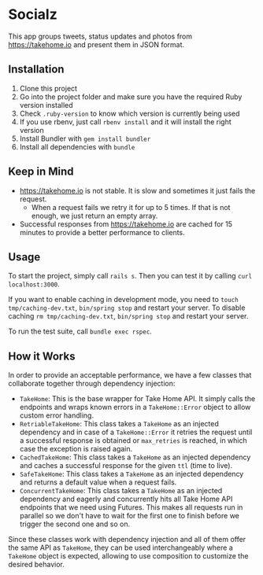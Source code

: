 # Socialz

This app groups tweets, status updates and photos from https://takehome.io and present them in JSON format.

## Installation

1. Clone this project
2. Go into the project folder and make sure you have the required Ruby version installed
  1. Check `.ruby-version` to know which version is currently being used
  2. If you use rbenv, just call `rbenv install` and it will install the right version
3. Install Bundler with `gem install bundler`
4. Install all dependencies with `bundle`

## Keep in Mind

* https://takehome.io is not stable. It is slow and sometimes it just fails the request.
  * When a request fails we retry it for up to 5 times. If that is not enough, we just return an empty array.
* Successful responses from https://takehome.io are cached for 15 minutes to provide a better performance to clients.

## Usage

To start the project, simply call `rails s`. Then you can test it by calling `curl localhost:3000`.

If you want to enable caching in development mode, you need to `touch tmp/caching-dev.txt`, `bin/spring stop`
and restart your server. To disable caching `rm tmp/caching-dev.txt`, `bin/spring stop` and restart your server.

To run the test suite, call `bundle exec rspec`.

## How it Works

In order to provide an acceptable performance, we have a few classes that collaborate together through dependency
injection:

* `TakeHome`: This is the base wrapper for Take Home API. It simply calls the endpoints and wraps known errors in
  a `TakeHome::Error` object to allow custom error handling.
* `RetriableTakeHome`: This class takes a `TakeHome` as an injected dependency and in case of a `TakeHome::Error` it
  retries the request until a successful response is obtained or `max_retries` is reached, in which case the
  exception is raised again.
* `CachedTakeHome`: This class takes a `TakeHome` as an injected dependency and caches a successful response
  for the given `ttl` (time to live).
* `SafeTakeHome`: This class takes a `TakeHome` as an injected dependency and returns a default value when a request
  fails.
* `ConcurrentTakeHome`: This class takes a `TakeHome` as an injected dependency and eagerly and concurrently hits
  all Take Home API endpoints that we need using Futures. This makes all requests run in parallel so we don't have
  to wait for the first one to finish before we trigger the second one and so on.

Since these classes work with dependency injection and all of them offer the same API as `TakeHome`, they can be
used interchangeably where a `TakeHome` object is expected, allowing to use composition to customize the desired
behavior.
